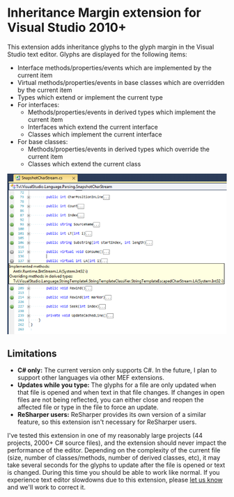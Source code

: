 # Inheritance Margin extension for Visual Studio 2010+

This extension adds inheritance glyphs to the glyph margin in the Visual Studio text editor. Glyphs are displayed for the following items:

* Interface methods/properties/events which are implemented by the current item
* Virtual methods/properties/events in base classes which are overridden by the current item
* Types which extend or implement the current type
* For interfaces:
  * Methods/properties/events in derived types which implement the current item
  * Interfaces which extend the current interface
  * Classes which implement the current interface
* For base classes:
  * Methods/properties/events in derived types which override the current item
  * Classes which extend the current class

![Preview](PreviewLarge.png)

## Limitations

* **C# only:** The current version only supports C#. In the future, I plan to support other languages via other MEF extensions.
* **Updates while you type:** The glyphs for a file are only updated when that file is opened and when text in that file changes. If changes in open files are not being reflected, you can either close and reopen the affected file or type in the file to force an update.
* **ReSharper users:** ReSharper provides its own version of a similar feature, so this extension isn't necessary for ReSharper users.

I've tested this extension in one of my reasonably large projects (44 projects, 2000+ C# source files), and the extension should never impact the performance of the editor. Depending on the complexity of the current file (size, number of classes/methods, number of derived classes, etc), it may take several seconds for the glyphs to update after the file is opened or text is changed. During this time you should be able to work like normal. If you experience text editor slowdowns due to this extension, please [let us know](https://github.com/tunnelvisionlabs/InheritanceMargin/issues) and we'll work to correct it.
